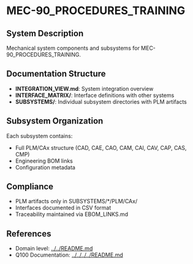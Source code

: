 # MEC-90_PROCEDURES_TRAINING

## System Description

Mechanical system components and subsystems for MEC-90_PROCEDURES_TRAINING.

## Documentation Structure

- **INTEGRATION_VIEW.md**: System integration overview
- **INTERFACE_MATRIX/**: Interface definitions with other systems
- **SUBSYSTEMS/**: Individual subsystem directories with PLM artifacts

## Subsystem Organization

Each subsystem contains:
- Full PLM/CAx structure (CAD, CAE, CAO, CAM, CAI, CAV, CAP, CAS, CMP)
- Engineering BOM links
- Configuration metadata

## Compliance

- PLM artifacts only in SUBSYSTEMS/*/PLM/CAx/
- Interfaces documented in CSV format
- Traceability maintained via EBOM_LINKS.md

## References

- Domain level: [../../README.md](../../README.md)
- Q100 Documentation: [../../../../README.md](../../../../README.md)
